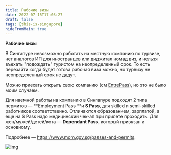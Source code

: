 ```yaml
---
title: Рабочие визы
date: 2022-07-15T17:03:27
draft: false
tags: [this-is-singapore]
hideFromMain: true
---
```

**Рабочие визы**

В Сингапуре невозможно работать на местную компанию по турвизе, нет аналогов ИП для иностранцев или диджитал номад виз, и нельзя въехать "подождать" туристом на неопределенный срок. То есть перезайти когда будет готова рабочая виза можно, но турвизу не неопределенный срок не дадут.

Можно приехать открыть свою компанию (см [EntrePass](https://www.mom.gov.sg/passes-and-permits/entrepass/)), но это не было моим случаем. 

Для наемной работы на компанию в Сингапуре подходят 2 типа пермитов — **Employment Pass **и **S Pass**, для skilled и semi-skilled работников соответственно. Отличаются образованием, зарплатой, а еще на S Pass надо медицинский чек-ап при прилете проходить. Для жен/мужей/детей/кота — **Dependant Pass**, который привязан к основному.

Подробнее — https://www.mom.gov.sg/passes-and-permits.

 
![img](/images/this-is-singapore/photos/photo_2@15-07-2022_17-03-27.jpg#center)

